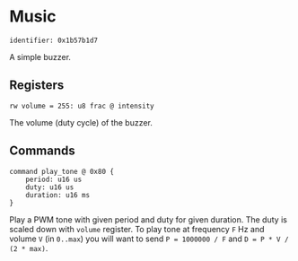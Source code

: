 # Music

    identifier: 0x1b57b1d7

A simple buzzer.

## Registers

    rw volume = 255: u8 frac @ intensity

The volume (duty cycle) of the buzzer.

## Commands

    command play_tone @ 0x80 {
        period: u16 us
        duty: u16 us
        duration: u16 ms
    }

Play a PWM tone with given period and duty for given duration.
The duty is scaled down with `volume` register.
To play tone at frequency `F` Hz and volume `V` (in `0..max`) you will want
to send `P = 1000000 / F` and `D = P * V / (2 * max)`.
